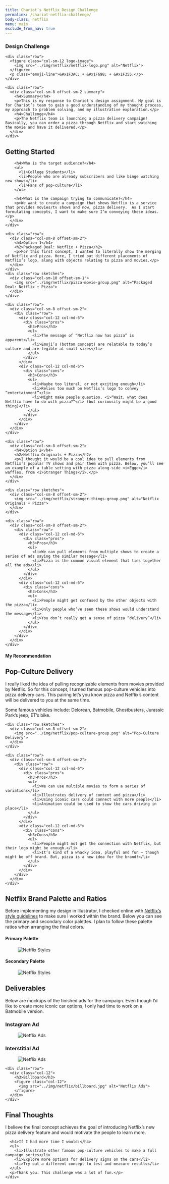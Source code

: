 ```yaml
---
title: Chariot’s Netflix Design Challenge
permalink: /chariot-netflix-challenge/
body-class: netflix
menu: main
exclude_from_nav: true
---
```


<section class="container-fluid introduction">
  <div class="container">
    <div class="row">
      <div class="col-sm-12">
        <h3>Design Challenge</h3>
      </div>
    </div>

    <div class="row">
      <figure class="col-sm-12 logo-image">
        <img src="../img/netflix/netflix-logo.png" alt="Netflix">
      </figure>
      <p class="emoji-line">&#x1F3AC; + &#x1F698; + &#x1F355;</p>
    </div>

    <div class="row">
      <div class="col-sm-8 offset-sm-2 summary">
        <h4>Summary</h4>
        <p>This is my response to Chariot’s design assignment. My goal is for Chariot’s team to gain a good understanding of my thought process, my approach to problem solving, and my illustrative exploration.</p>
        <h4>Challenge</h4>
        <p>The Netflix team is launching a pizza delivery campaign! Basically, you can order a pizza through Netflix and start watching the movie and have it delivered.</p>
      </div>
    </div>
  </div>
</section>

<section class="container-fluid getting-started">
  <div class="container">
    <div class="row">
      <div class="col-sm-8 offset-sm-2">
        <h2>Getting Started</h2>

        <h4>Who is the target audience?</h4>
        <ul>
          <li>College Students</li>
          <li>People who are already subscribers and like binge watching new shows</li>
          <li>Fans of pop-culture</li>
        </ul>

        <h4>What is the campaign trying to communicate?</h4>
        <p>We want to create a campaign that shows Netflix is a service that provides movies/tv shows and now, pizza delivery.  As I start formulating concepts, I want to make sure I’m conveying these ideas.</p>
      </div>
    </div>
  </div>
</section>

<section class="container-fluid option">
  <div class="container side-by-side">

    <div class="row">
      <div class="col-sm-8 offset-sm-2">
        <h4>Option 1</h4>
        <h2>Packaged Deal: Netflix + Pizza</h2>
        <p>For this first concept, I wanted to literally show the merging of Netflix and pizza. Here, I tried out different placements of Netflix’s logo, along with objects relating to pizza and movies.</p>
      </div>
    </div>
    <div class="row sketches">
      <div class="col-sm-10 offset-sm-1">
        <img src="../img/netflix/pizza-movie-group.png" alt="Packaged Deal: Netflix + Pizza">
      </div>
    </div>

    <div class="row">
      <div class="col-sm-8 offset-sm-2">
        <div class="row">
          <div class="col-12 col-md-6">
            <div class="pros">
              <h3>Pros</h3>
              <ul>
                <li>The message of “Netflix now has pizza” is apparent</li>
                <li>Emoji’s (bottom concept) are relatable to today’s culture and are legible at small sizes</li>
              </ul>
            </div>
          </div>
          <div class="col-12 col-md-6">
            <div class="cons">
              <h3>Cons</h3>
              <ul>
                <li>Maybe too literal, or not exciting enough</li>
                <li>Relies too much on Netflix’s logo to convey “entertainment”</li>
                <li>Might make people question, <i>“Wait, what does Netflix have to do with pizza?”</i> (but curiousity might be a good thing)</li>
              </ul>
            </div>
          </div>
        </div>
      </div>
    </div>
  </div>
</section>

<section class="container-fluid option">
  <div class="container side-by-side">

    <div class="row">
      <div class="col-sm-8 offset-sm-2">
        <h4>Option 2</h4>
        <h2>Netflix Originals + Pizza</h2>
        <p>I thought it would be a cool idea to pull elements from Netflix’s popular TV shows and pair them with pizza. Below, you’ll see an example of a table setting with pizza along-side <i>Eggo</i> waffles, from <i>Stranger Things</i>.</p>
      </div>
    </div>

    <div class="row sketches">
      <div class="col-sm-8 offset-sm-2">
        <img src="../img/netflix/stranger-things-group.png" alt="Netflix Originals + Pizza">
      </div>
    </div>

    <div class="row">
      <div class="col-sm-8 offset-sm-2">
        <div class="row">
          <div class="col-12 col-md-6">
            <div class="pros">
              <h3>Pros</h3>
              <ul>
                <li>We can pull elements from multiple shows to create a series of ads saying the similar message</li>
                <li>Pizza is the common visual element that ties together all the ads</li>
              </ul>
            </div>
          </div>
          <div class="col-12 col-md-6">
            <div class="cons">
              <h3>Cons</h3>
              <ul>
                <li>People might get confused by the other objects with the pizza</li>
                <li>Only people who’ve seen these shows would understand the message</li>
                <li>You don’t really get a sense of pizza “delivery”</li>
              </ul>
            </div>
          </div>
        </div>
      </div>
    </div>
  </div>
</section>

<section class="container-fluid option pop-culture">
  <div class="container side-by-side">
    <div class="row">
      <div class="col-sm-8 offset-sm-2">
        <h4>My Recommendation</h4>
        <h2>Pop-Culture Delivery</h2>
        <p>I really liked the idea of pulling recognizable elements from movies provided by Netflix. So for this concept, I turned famous pop-culture vehicles into pizza delivery cars. This pairing let’s you know pizza and Netflix’s content will be delivered to you at the same time.</p>
        <p>Some famous vehicles include: Delorean, Batmobile, Ghostbusters,  Jurassic Park’s jeep, ET’s bike.</p>
      </div>
    </div>

    <div class="row sketches">
      <div class="col-sm-8 offset-sm-2">
        <img src="../img/netflix/pop-culture-group.png" alt="Pop-Culture Delivery">
      </div>
    </div>

    <div class="row">
      <div class="col-sm-8 offset-sm-2">
        <div class="row">
          <div class="col-12 col-md-6">
            <div class="pros">
              <h3>Pros</h3>
              <ul>
                <li>We can use multiple movies to form a series of variations</li>
                <li>Illustrates delivery of content and pizza</li>
                <li>Using iconic cars could connect with more people</li>
                <li>Animation could be used to show the cars driving in place</li>
              </ul>
            </div>
          </div>
          <div class="col-12 col-md-6">
            <div class="cons">
              <h3>Cons</h3>
              <ul>
                <li>People might not get the connection with Netflix, but their logo might be enough.</li>
                <li>It’s kind of a whacky idea, playful and fun — though might be off brand. But, pizza is a new idea for the brand!</li>
              </ul>
            </div>
          </div>
        </div>
      </div>
    </div>
  </div>
</section>
<section class="container-fluid style-guide">
  <div class="container">
    <div class="row">
      <div class="col-sm-8 offset-sm-2">
        <h2>Netflix Brand Palette and Ratios</h2>
        <p>Before implementing my design in Illustrator, I checked online with <a href="https://brand.netflix.com/en/assets/brand-color/">Netflix’s style guidelines</a> to make sure I worked within the brand. Below you can see the primary and secondary color palettes. I plan to follow these palette ratios when arranging the final colors.</p>
        <h4>Primary Palette</h4>
        <figure>
          <img src="../img/netflix/primary-palette.png" alt="Netflix Styles">
        </figure>
        <h4>Secondary Palette</h4>
        <figure>
          <img src="../img/netflix/secondary-palette.png" alt="Netflix Styles">
        </figure>
      </div>
    </div>
  </div>
</section>
<section class="container-fluid option deliverables">
  <div class="container">
    <div class="row">
      <div class="col-sm-8 offset-sm-2">
        <h2>Deliverables</h2>
        <p>Below are mockups of the finished ads for the campaign. Even though I’d like to create more iconic car options, I only had time to work on a Batmobile version.</p>
        <h3>Instagram Ad</h3>
        <figure class="col-12">
          <img src="../img/netflix/instagram.png" alt="Netflix Ads" style="max-width: 500px;">
        </figure>
        <h3>Interstitial Ad</h3>
        <figure class="col-12">
          <img src="../img/netflix/interstitial.png" alt="Netflix Ads" style="max-width: 500px;">
        </figure>
      </div>
    </div>

    <div class="row">
      <div class="col-12">
        <h3>Billboard</h3>
        <figure class="col-12">
          <img src="../img/netflix/billboard.jpg" alt="Netflix Ads">
        </figure>
      </div>
    </div>
  </div>
</section>
<section class="container-fluid post-closing">
  <div class="container">
    <h2>Final Thoughts</h2>
    <div class="col-sm-8 offset-sm-2">
      <p>I believe the final concept achieves the goal of introducing Netflix’s new pizza delivery feature and would motivate the people to learn more.</p>

      <h4>If I had more time I would:</h4>
      <ul>
        <li>Illustrate other famous pop-culture vehicles to make a full campaign series</li>
        <li>Explore more options for delivery signs on the cars</li>
        <li>Try out a different concept to test and measure results</li>
      </ul>
      <p>Thank you. This challenge was a lot of fun.</p>
    </div>
  </div>
</section>

